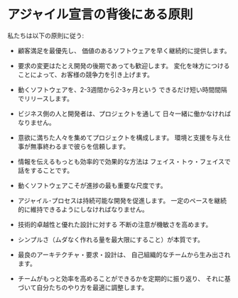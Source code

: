 アジャイル宣言の背後にある原則
=====

私たちは以下の原則に従う:

* 顧客満足を最優先し、
  価値のあるソフトウェアを早く継続的に提供します。

* 要求の変更はたとえ開発の後期であっても歓迎します。
  変化を味方につけることによって、お客様の競争力を引き上げます。

* 動くソフトウェアを、2-3週間から2-3ヶ月という
  できるだけ短い時間間隔でリリースします。

* ビジネス側の人と開発者は、プロジェクトを通して
  日々一緒に働かなければなりません。

* 意欲に満ちた人々を集めてプロジェクトを構成します。
  環境と支援を与え仕事が無事終わるまで彼らを信頼します。

* 情報を伝えるもっとも効率的で効果的な方法は
  フェイス・トゥ・フェイスで話をすることです。

* 動くソフトウェアこそが進捗の最も重要な尺度です。

* アジャイル･プロセスは持続可能な開発を促進します。
  一定のペースを継続的に維持できるようにしなければなりません。

* 技術的卓越性と優れた設計に対する
  不断の注意が機敏さを高めます。

* シンプルさ（ムダなく作れる量を最大限にすること）が本質です。

* 最良のアーキテクチャ・要求・設計は、
  自己組織的なチームから生み出されます。

* チームがもっと効率を高めることができるかを定期的に振り返り、
  それに基づいて自分たちのやり方を最適に調整します。